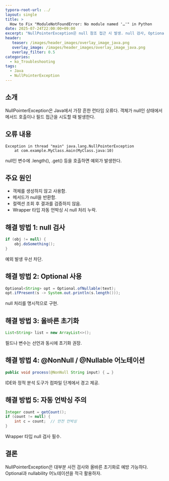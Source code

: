 ```yaml
---
typora-root-url: ../
layout: single
title: >
  How to Fix "ModuleNotFoundError: No module named '…'" in Python
date: 2025-07-24T22:00:00+09:00
excerpt: "NullPointerException은 null 참조 접근 시 발생. null 검사, Optional, 초기화, 어노테이션 사용으로 예방."
header:
   teaser: /images/header_images/overlay_image_java.png
   overlay_image: /images/header_images/overlay_image_java.png
   overlay_filter: 0.5
categories:
  - ko_Troubleshooting
tags:
  - Java
  - NullPointerException
---
```


## 소개

NullPointerException은 Java에서 가장 흔한 런타임 오류다.
객체가 null인 상태에서 메서드 호출이나 필드 접근을 시도할 때 발생한다.

## 오류 내용

```
Exception in thread "main" java.lang.NullPointerException
    at com.example.MyClass.main(MyClass.java:10)
```

null인 변수에 .length(), .get() 등을 호출하면 예외가 발생한다.

## 주요 원인

* 객체를 생성하지 않고 사용함.
* 메서드가 null을 반환함.
* 컬렉션 조회 후 결과를 검증하지 않음.
* Wrapper 타입 자동 언박싱 시 null 처리 누락.

## 해결 방법 1: null 검사

```java
if (obj != null) {
    obj.doSomething();
}
```

예외 발생 우선 차단.

## 해결 방법 2: Optional 사용

```java
Optional<String> opt = Optional.ofNullable(text);
opt.ifPresent(s -> System.out.println(s.length()));
```

null 처리를 명시적으로 구현.

## 해결 방법 3: 올바른 초기화

```java
List<String> list = new ArrayList<>();
```

필드나 변수는 선언과 동시에 초기화 권장.

## 해결 방법 4: @NonNull / @Nullable 어노테이션

```java
public void process(@NonNull String input) { … }
```

IDE와 정적 분석 도구가 컴파일 단계에서 경고 제공.

## 해결 방법 5: 자동 언박싱 주의

```java
Integer count = getCount();
if (count != null) {
    int c = count;  // 안전 언박싱
}
```

Wrapper 타입 null 검사 필수.

## 결론

NullPointerException은 대부분 사전 검사와 올바른 초기화로 예방 가능하다.
Optional과 nullability 어노테이션을 적극 활용하자.

